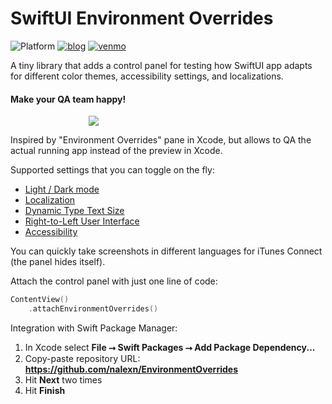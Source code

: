 # SwiftUI Environment Overrides

![Platform](https://img.shields.io/badge/platform-iOS%20%7C%20macOS-lightgrey) [![blog](https://img.shields.io/badge/blog-github-blue)](https://nalexn.github.io/?utm_source=nalexn_github) [![venmo](https://img.shields.io/badge/%F0%9F%8D%BA-Venmo-brightgreen)](https://venmo.com/nallexn)

A tiny library that adds a control panel for testing how SwiftUI app adapts for different color themes, accessibility settings, and localizations.

#### Make your QA team happy!

<div style="max-width:255px; display: block; margin-left: auto; margin-right: auto;"><img src="https://github.com/nalexn/blob_files/blob/master/images/EnvironmentOverrides.gif?raw=true"></div>

Inspired by "Environment Overrides" pane in Xcode, but allows to QA the actual running app instead of the preview in Xcode.

Supported settings that you can toggle on the fly:

* [Light / Dark mode](https://developer.apple.com/design/human-interface-guidelines/macos/visual-design/dark-mode/)
* [Localization](https://developer.apple.com/library/archive/documentation/MacOSX/Conceptual/BPInternational/Introduction/Introduction.html)
* [Dynamic Type Text Size](https://developer.apple.com/documentation/uikit/uifont/scaling_fonts_automatically)
* [Right-to-Left User Interface](https://developer.apple.com/library/archive/documentation/MacOSX/Conceptual/BPInternational/SupportingRight-To-LeftLanguages/SupportingRight-To-LeftLanguages.html)
* [Accessibility](https://developer.apple.com/documentation/uikit/accessibility/)

You can quickly take screenshots in different languages for iTunes Connect (the panel hides itself).

Attach the control panel with just one line of code:

```swift
ContentView()
    .attachEnvironmentOverrides()
```

Integration with Swift Package Manager:

1. In Xcode select **File ⭢ Swift Packages ⭢ Add Package Dependency...**
2. Copy-paste repository URL: **https://github.com/nalexn/EnvironmentOverrides**
3. Hit **Next** two times
4. Hit **Finish**


